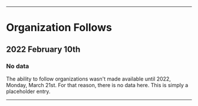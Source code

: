 
***

# Organization Follows

## 2022 February 10th

### No data

The ability to follow organizations wasn't made available until 2022, Monday, March 21st. For that reason, there is no data here. This is simply a placeholder entry.

***
